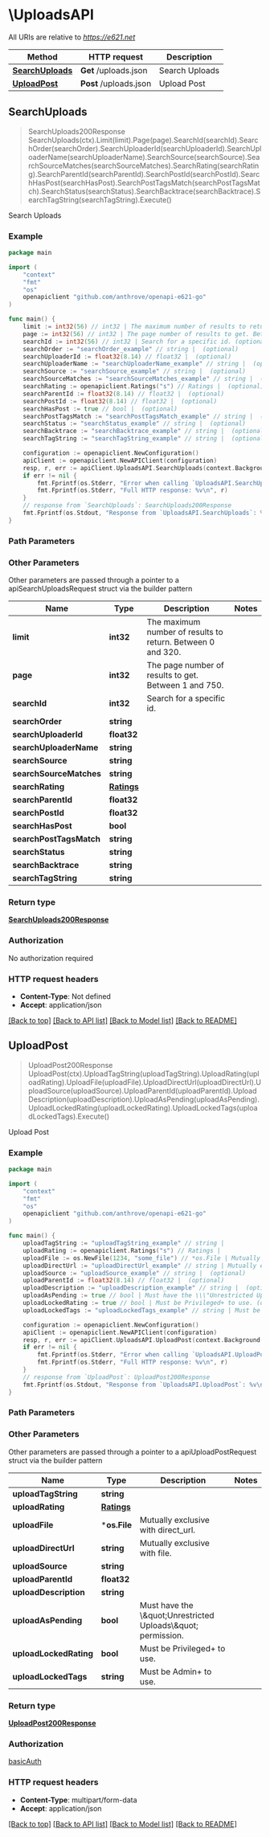# \UploadsAPI

All URIs are relative to *https://e621.net*

Method | HTTP request | Description
------------- | ------------- | -------------
[**SearchUploads**](UploadsAPI.md#SearchUploads) | **Get** /uploads.json | Search Uploads
[**UploadPost**](UploadsAPI.md#UploadPost) | **Post** /uploads.json | Upload Post



## SearchUploads

> SearchUploads200Response SearchUploads(ctx).Limit(limit).Page(page).SearchId(searchId).SearchOrder(searchOrder).SearchUploaderId(searchUploaderId).SearchUploaderName(searchUploaderName).SearchSource(searchSource).SearchSourceMatches(searchSourceMatches).SearchRating(searchRating).SearchParentId(searchParentId).SearchPostId(searchPostId).SearchHasPost(searchHasPost).SearchPostTagsMatch(searchPostTagsMatch).SearchStatus(searchStatus).SearchBacktrace(searchBacktrace).SearchTagString(searchTagString).Execute()

Search Uploads



### Example

```go
package main

import (
	"context"
	"fmt"
	"os"
	openapiclient "github.com/anthrove/openapi-e621-go"
)

func main() {
	limit := int32(56) // int32 | The maximum number of results to return. Between 0 and 320. (optional)
	page := int32(56) // int32 | The page number of results to get. Between 1 and 750. (optional)
	searchId := int32(56) // int32 | Search for a specific id. (optional)
	searchOrder := "searchOrder_example" // string |  (optional)
	searchUploaderId := float32(8.14) // float32 |  (optional)
	searchUploaderName := "searchUploaderName_example" // string |  (optional)
	searchSource := "searchSource_example" // string |  (optional)
	searchSourceMatches := "searchSourceMatches_example" // string |  (optional)
	searchRating := openapiclient.Ratings("s") // Ratings |  (optional)
	searchParentId := float32(8.14) // float32 |  (optional)
	searchPostId := float32(8.14) // float32 |  (optional)
	searchHasPost := true // bool |  (optional)
	searchPostTagsMatch := "searchPostTagsMatch_example" // string |  (optional)
	searchStatus := "searchStatus_example" // string |  (optional)
	searchBacktrace := "searchBacktrace_example" // string |  (optional)
	searchTagString := "searchTagString_example" // string |  (optional)

	configuration := openapiclient.NewConfiguration()
	apiClient := openapiclient.NewAPIClient(configuration)
	resp, r, err := apiClient.UploadsAPI.SearchUploads(context.Background()).Limit(limit).Page(page).SearchId(searchId).SearchOrder(searchOrder).SearchUploaderId(searchUploaderId).SearchUploaderName(searchUploaderName).SearchSource(searchSource).SearchSourceMatches(searchSourceMatches).SearchRating(searchRating).SearchParentId(searchParentId).SearchPostId(searchPostId).SearchHasPost(searchHasPost).SearchPostTagsMatch(searchPostTagsMatch).SearchStatus(searchStatus).SearchBacktrace(searchBacktrace).SearchTagString(searchTagString).Execute()
	if err != nil {
		fmt.Fprintf(os.Stderr, "Error when calling `UploadsAPI.SearchUploads``: %v\n", err)
		fmt.Fprintf(os.Stderr, "Full HTTP response: %v\n", r)
	}
	// response from `SearchUploads`: SearchUploads200Response
	fmt.Fprintf(os.Stdout, "Response from `UploadsAPI.SearchUploads`: %v\n", resp)
}
```

### Path Parameters



### Other Parameters

Other parameters are passed through a pointer to a apiSearchUploadsRequest struct via the builder pattern


Name | Type | Description  | Notes
------------- | ------------- | ------------- | -------------
 **limit** | **int32** | The maximum number of results to return. Between 0 and 320. | 
 **page** | **int32** | The page number of results to get. Between 1 and 750. | 
 **searchId** | **int32** | Search for a specific id. | 
 **searchOrder** | **string** |  | 
 **searchUploaderId** | **float32** |  | 
 **searchUploaderName** | **string** |  | 
 **searchSource** | **string** |  | 
 **searchSourceMatches** | **string** |  | 
 **searchRating** | [**Ratings**](Ratings.md) |  | 
 **searchParentId** | **float32** |  | 
 **searchPostId** | **float32** |  | 
 **searchHasPost** | **bool** |  | 
 **searchPostTagsMatch** | **string** |  | 
 **searchStatus** | **string** |  | 
 **searchBacktrace** | **string** |  | 
 **searchTagString** | **string** |  | 

### Return type

[**SearchUploads200Response**](SearchUploads200Response.md)

### Authorization

No authorization required

### HTTP request headers

- **Content-Type**: Not defined
- **Accept**: application/json

[[Back to top]](#) [[Back to API list]](../README.md#documentation-for-api-endpoints)
[[Back to Model list]](../README.md#documentation-for-models)
[[Back to README]](../README.md)


## UploadPost

> UploadPost200Response UploadPost(ctx).UploadTagString(uploadTagString).UploadRating(uploadRating).UploadFile(uploadFile).UploadDirectUrl(uploadDirectUrl).UploadSource(uploadSource).UploadParentId(uploadParentId).UploadDescription(uploadDescription).UploadAsPending(uploadAsPending).UploadLockedRating(uploadLockedRating).UploadLockedTags(uploadLockedTags).Execute()

Upload Post

### Example

```go
package main

import (
	"context"
	"fmt"
	"os"
	openapiclient "github.com/anthrove/openapi-e621-go"
)

func main() {
	uploadTagString := "uploadTagString_example" // string | 
	uploadRating := openapiclient.Ratings("s") // Ratings | 
	uploadFile := os.NewFile(1234, "some_file") // *os.File | Mutually exclusive with direct_url. (optional)
	uploadDirectUrl := "uploadDirectUrl_example" // string | Mutually exclusive with file. (optional)
	uploadSource := "uploadSource_example" // string |  (optional)
	uploadParentId := float32(8.14) // float32 |  (optional)
	uploadDescription := "uploadDescription_example" // string |  (optional)
	uploadAsPending := true // bool | Must have the \\\"Unrestricted Uploads\\\" permission. (optional)
	uploadLockedRating := true // bool | Must be Privileged+ to use. (optional)
	uploadLockedTags := "uploadLockedTags_example" // string | Must be Admin+ to use. (optional)

	configuration := openapiclient.NewConfiguration()
	apiClient := openapiclient.NewAPIClient(configuration)
	resp, r, err := apiClient.UploadsAPI.UploadPost(context.Background()).UploadTagString(uploadTagString).UploadRating(uploadRating).UploadFile(uploadFile).UploadDirectUrl(uploadDirectUrl).UploadSource(uploadSource).UploadParentId(uploadParentId).UploadDescription(uploadDescription).UploadAsPending(uploadAsPending).UploadLockedRating(uploadLockedRating).UploadLockedTags(uploadLockedTags).Execute()
	if err != nil {
		fmt.Fprintf(os.Stderr, "Error when calling `UploadsAPI.UploadPost``: %v\n", err)
		fmt.Fprintf(os.Stderr, "Full HTTP response: %v\n", r)
	}
	// response from `UploadPost`: UploadPost200Response
	fmt.Fprintf(os.Stdout, "Response from `UploadsAPI.UploadPost`: %v\n", resp)
}
```

### Path Parameters



### Other Parameters

Other parameters are passed through a pointer to a apiUploadPostRequest struct via the builder pattern


Name | Type | Description  | Notes
------------- | ------------- | ------------- | -------------
 **uploadTagString** | **string** |  | 
 **uploadRating** | [**Ratings**](Ratings.md) |  | 
 **uploadFile** | ***os.File** | Mutually exclusive with direct_url. | 
 **uploadDirectUrl** | **string** | Mutually exclusive with file. | 
 **uploadSource** | **string** |  | 
 **uploadParentId** | **float32** |  | 
 **uploadDescription** | **string** |  | 
 **uploadAsPending** | **bool** | Must have the \\\&quot;Unrestricted Uploads\\\&quot; permission. | 
 **uploadLockedRating** | **bool** | Must be Privileged+ to use. | 
 **uploadLockedTags** | **string** | Must be Admin+ to use. | 

### Return type

[**UploadPost200Response**](UploadPost200Response.md)

### Authorization

[basicAuth](../README.md#basicAuth)

### HTTP request headers

- **Content-Type**: multipart/form-data
- **Accept**: application/json

[[Back to top]](#) [[Back to API list]](../README.md#documentation-for-api-endpoints)
[[Back to Model list]](../README.md#documentation-for-models)
[[Back to README]](../README.md)

